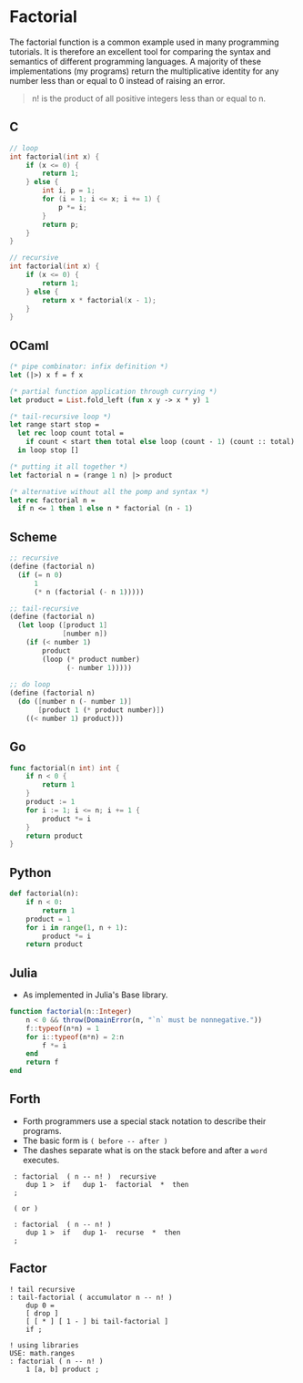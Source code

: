 # Factorial

The factorial function is a common example used in many programming tutorials. 
It is therefore an excellent tool for comparing the syntax and semantics of different programming languages.
A majority of these implementations (my programs) return the multiplicative identity for any number 
less than or equal to 0 instead of raising an error.

> n! is the product of all positive integers less than or equal to n.

## C

```c
// loop
int factorial(int x) {
    if (x <= 0) {
        return 1;
    } else {
        int i, p = 1;
        for (i = 1; i <= x; i += 1) {
            p *= i;
        }
        return p;
    }
}

// recursive
int factorial(int x) {
    if (x <= 0) {
        return 1;
    } else {
        return x * factorial(x - 1);
    }
}
```

## OCaml

```ocaml
(* pipe combinator: infix definition *)
let (|>) x f = f x

(* partial function application through currying *)    
let product = List.fold_left (fun x y -> x * y) 1

(* tail-recursive loop *)              
let range start stop =
  let rec loop count total =
    if count < start then total else loop (count - 1) (count :: total)
  in loop stop []

(* putting it all together *)    
let factorial n = (range 1 n) |> product

(* alternative without all the pomp and syntax *)
let rec factorial n =
  if n <= 1 then 1 else n * factorial (n - 1)
```

## Scheme

```scheme
;; recursive
(define (factorial n)
  (if (= n 0)
      1
      (* n (factorial (- n 1)))))

;; tail-recursive
(define (factorial n)
  (let loop ([product 1]
             [number n])
    (if (< number 1)
        product
        (loop (* product number) 
              (- number 1)))))
              
;; do loop
(define (factorial n)
  (do ([number n (- number 1)]
       [product 1 (* product number)])
    ((< number 1) product)))
```

## Go

```go
func factorial(n int) int {
	if n < 0 {
		return 1
	}
	product := 1
	for i := 1; i <= n; i += 1 {
		product *= i
	}
	return product
}
```

## Python

```python
def factorial(n):
    if n < 0:
        return 1
    product = 1
    for i in range(1, n + 1):
        product *= i
    return product
```

## Julia 

- As implemented in Julia's Base library.

```julia
function factorial(n::Integer)
    n < 0 && throw(DomainError(n, "`n` must be nonnegative."))
    f::typeof(n*n) = 1
    for i::typeof(n*n) = 2:n
        f *= i
    end
    return f
end
```

## Forth

- Forth programmers use a special stack notation to describe their programs.
- The basic form is `( before -- after )`
- The dashes separate what is on the stack before and after a `word` executes.

```forth
 : factorial  ( n -- n! )  recursive
    dup 1 >  if   dup 1-  factorial  *  then
 ;
 
 ( or )
 
 : factorial  ( n -- n! )
    dup 1 >  if   dup 1-  recurse  *  then
 ;
```

## Factor

```factor
! tail recursive
: tail-factorial ( accumulator n -- n! )
    dup 0 =
    [ drop ]
    [ [ * ] [ 1 - ] bi tail-factorial ]
    if ;

! using libraries
USE: math.ranges
: factorial ( n -- n! )
    1 [a, b] product ;
```
